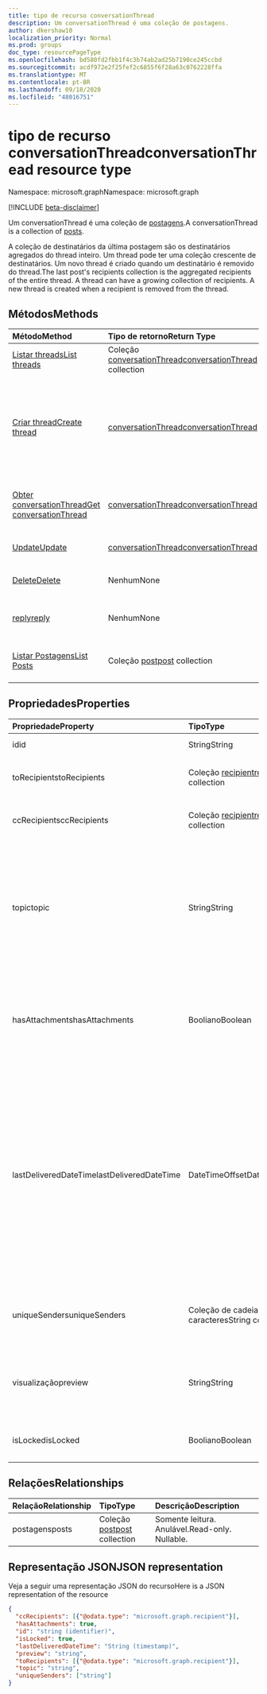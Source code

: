 ```yaml
---
title: tipo de recurso conversationThread
description: Um conversationThread é uma coleção de postagens.
author: dkershaw10
localization_priority: Normal
ms.prod: groups
doc_type: resourcePageType
ms.openlocfilehash: bd580fd2fbb1f4c3b74ab2ad25b7190ce245ccbd
ms.sourcegitcommit: acdf972e2f25fef2c6855f6f28a63c0762228ffa
ms.translationtype: MT
ms.contentlocale: pt-BR
ms.lasthandoff: 09/18/2020
ms.locfileid: "48016751"
---
```

# <a name="conversationthread-resource-type"></a><span data-ttu-id="5d470-103">tipo de recurso conversationThread</span><span class="sxs-lookup"><span data-stu-id="5d470-103">conversationThread resource type</span></span>

<span data-ttu-id="5d470-104">Namespace: microsoft.graph</span><span class="sxs-lookup"><span data-stu-id="5d470-104">Namespace: microsoft.graph</span></span>

[!INCLUDE [beta-disclaimer](../../includes/beta-disclaimer.md)]

<span data-ttu-id="5d470-105">Um conversationThread é uma coleção de [postagens](post.md).</span><span class="sxs-lookup"><span data-stu-id="5d470-105">A conversationThread is a collection of [posts](post.md).</span></span>

<span data-ttu-id="5d470-p101">A coleção de destinatários da última postagem são os destinatários agregados do thread inteiro. Um thread pode ter uma coleção crescente de destinatários. Um novo thread é criado quando um destinatário é removido do thread.</span><span class="sxs-lookup"><span data-stu-id="5d470-p101">The last post's recipients collection is the aggregated recipients of the entire thread. A thread can have a growing collection of recipients. A new thread is created when a recipient is removed from the thread.</span></span>

## <a name="methods"></a><span data-ttu-id="5d470-109">Métodos</span><span class="sxs-lookup"><span data-stu-id="5d470-109">Methods</span></span>

| <span data-ttu-id="5d470-110">Método</span><span class="sxs-lookup"><span data-stu-id="5d470-110">Method</span></span>       | <span data-ttu-id="5d470-111">Tipo de retorno</span><span class="sxs-lookup"><span data-stu-id="5d470-111">Return Type</span></span>  |<span data-ttu-id="5d470-112">Descrição</span><span class="sxs-lookup"><span data-stu-id="5d470-112">Description</span></span>|
|:---------------|:--------|:----------|
|[<span data-ttu-id="5d470-113">Listar threads</span><span class="sxs-lookup"><span data-stu-id="5d470-113">List threads</span></span>](../api/group-list-threads.md) | <span data-ttu-id="5d470-114">Coleção [conversationThread](conversationthread.md)</span><span class="sxs-lookup"><span data-stu-id="5d470-114">[conversationThread](conversationthread.md) collection</span></span> |<span data-ttu-id="5d470-115">Obter todos os threads de um grupo.</span><span class="sxs-lookup"><span data-stu-id="5d470-115">Get all the threads of a group.</span></span>|
|[<span data-ttu-id="5d470-116">Criar thread</span><span class="sxs-lookup"><span data-stu-id="5d470-116">Create thread</span></span>](../api/group-post-threads.md) | [<span data-ttu-id="5d470-117">conversationThread</span><span class="sxs-lookup"><span data-stu-id="5d470-117">conversationThread</span></span>](conversationthread.md) |<span data-ttu-id="5d470-p102">Inicie uma nova conversa criando primeiro um thread. Uma nova conversa, thread de conversas e posts são criados no grupo.</span><span class="sxs-lookup"><span data-stu-id="5d470-p102">Start a new conversation by first creating a thread. A new conversation, conversation thread, and post are created in the group.</span></span>|
|[<span data-ttu-id="5d470-120">Obter conversationThread</span><span class="sxs-lookup"><span data-stu-id="5d470-120">Get conversationThread</span></span>](../api/conversationthread-get.md) | [<span data-ttu-id="5d470-121">conversationThread</span><span class="sxs-lookup"><span data-stu-id="5d470-121">conversationThread</span></span>](conversationthread.md) |<span data-ttu-id="5d470-122">Obtenha um thread específico pertencente a um grupo.</span><span class="sxs-lookup"><span data-stu-id="5d470-122">Get a specific thread that belongs to a group.</span></span> |
|[<span data-ttu-id="5d470-123">Update</span><span class="sxs-lookup"><span data-stu-id="5d470-123">Update</span></span>](../api/conversationthread-update.md) | [<span data-ttu-id="5d470-124">conversationThread</span><span class="sxs-lookup"><span data-stu-id="5d470-124">conversationThread</span></span>](conversationthread.md)  |<span data-ttu-id="5d470-125">Atualize o objeto conversationThread.</span><span class="sxs-lookup"><span data-stu-id="5d470-125">Update conversationThread object.</span></span> |
|[<span data-ttu-id="5d470-126">Delete</span><span class="sxs-lookup"><span data-stu-id="5d470-126">Delete</span></span>](../api/conversationthread-delete.md) | <span data-ttu-id="5d470-127">Nenhum</span><span class="sxs-lookup"><span data-stu-id="5d470-127">None</span></span> |<span data-ttu-id="5d470-128">Exclua um objeto conversationThread.</span><span class="sxs-lookup"><span data-stu-id="5d470-128">Delete conversationThread object.</span></span> |
|[<span data-ttu-id="5d470-129">reply</span><span class="sxs-lookup"><span data-stu-id="5d470-129">reply</span></span>](../api/conversationthread-reply.md)|<span data-ttu-id="5d470-130">Nenhum</span><span class="sxs-lookup"><span data-stu-id="5d470-130">None</span></span>|<span data-ttu-id="5d470-131">Responda a este thread criando uma nova entidade Post.</span><span class="sxs-lookup"><span data-stu-id="5d470-131">Reply to this thread by creating a new Post entity.</span></span>|
|[<span data-ttu-id="5d470-132">Listar Postagens</span><span class="sxs-lookup"><span data-stu-id="5d470-132">List Posts</span></span>](../api/conversationthread-list-posts.md) |<span data-ttu-id="5d470-133">Coleção [post](post.md)</span><span class="sxs-lookup"><span data-stu-id="5d470-133">[post](post.md) collection</span></span>| <span data-ttu-id="5d470-134">Obtenha as postagens do thread especificado.</span><span class="sxs-lookup"><span data-stu-id="5d470-134">Get the posts of the specified thread.</span></span> |

## <a name="properties"></a><span data-ttu-id="5d470-135">Propriedades</span><span class="sxs-lookup"><span data-stu-id="5d470-135">Properties</span></span>
| <span data-ttu-id="5d470-136">Propriedade</span><span class="sxs-lookup"><span data-stu-id="5d470-136">Property</span></span>              | <span data-ttu-id="5d470-137">Tipo</span><span class="sxs-lookup"><span data-stu-id="5d470-137">Type</span></span>                                 | <span data-ttu-id="5d470-138">Descrição</span><span class="sxs-lookup"><span data-stu-id="5d470-138">Description</span></span>                                                                                                                                                                                      |
|:----------------------|:-------------------------------------|:-------------------------------------------------------------------------------------------------------------------------------------------------------------------------------------------------|
| <span data-ttu-id="5d470-139">id</span><span class="sxs-lookup"><span data-stu-id="5d470-139">id</span></span>                    | <span data-ttu-id="5d470-140">String</span><span class="sxs-lookup"><span data-stu-id="5d470-140">String</span></span>                               | <span data-ttu-id="5d470-141">Somente leitura.</span><span class="sxs-lookup"><span data-stu-id="5d470-141">Read-only.</span></span>                                                                                                                                                                                       |
| <span data-ttu-id="5d470-142">toRecipients</span><span class="sxs-lookup"><span data-stu-id="5d470-142">toRecipients</span></span>          | <span data-ttu-id="5d470-143">Coleção [recipient](recipient.md)</span><span class="sxs-lookup"><span data-stu-id="5d470-143">[recipient](recipient.md) collection</span></span> | <span data-ttu-id="5d470-144">Os destinatários Para: do thread.</span><span class="sxs-lookup"><span data-stu-id="5d470-144">The To: recipients for the thread.</span></span>                                                                                                                                                               |
| <span data-ttu-id="5d470-145">ccRecipients</span><span class="sxs-lookup"><span data-stu-id="5d470-145">ccRecipients</span></span>          | <span data-ttu-id="5d470-146">Coleção [recipient](recipient.md)</span><span class="sxs-lookup"><span data-stu-id="5d470-146">[recipient](recipient.md) collection</span></span> | <span data-ttu-id="5d470-147">Os destinatários Cc: do thread.</span><span class="sxs-lookup"><span data-stu-id="5d470-147">The Cc: recipients for the thread.</span></span>                                                                                                                                                               |
| <span data-ttu-id="5d470-148">topic</span><span class="sxs-lookup"><span data-stu-id="5d470-148">topic</span></span>                 | <span data-ttu-id="5d470-149">String</span><span class="sxs-lookup"><span data-stu-id="5d470-149">String</span></span>                               | <span data-ttu-id="5d470-p103">O tópico da conversa. Essa propriedade pode ser definida quando a conversa é criada, mas não pode ser atualizada.</span><span class="sxs-lookup"><span data-stu-id="5d470-p103">The topic of the conversation. This property can be set when the conversation is created, but it cannot be updated.</span></span>                                                                              |
| <span data-ttu-id="5d470-152">hasAttachments</span><span class="sxs-lookup"><span data-stu-id="5d470-152">hasAttachments</span></span>        | <span data-ttu-id="5d470-153">Booliano</span><span class="sxs-lookup"><span data-stu-id="5d470-153">Boolean</span></span>                              | <span data-ttu-id="5d470-154">Indica se qualquer uma das postagens neste thread tem pelo menos um anexo.</span><span class="sxs-lookup"><span data-stu-id="5d470-154">Indicates whether any of the posts within this thread has at least one attachment.</span></span>                                                                                                               |
| <span data-ttu-id="5d470-155">lastDeliveredDateTime</span><span class="sxs-lookup"><span data-stu-id="5d470-155">lastDeliveredDateTime</span></span> | <span data-ttu-id="5d470-156">DateTimeOffset</span><span class="sxs-lookup"><span data-stu-id="5d470-156">DateTimeOffset</span></span>                       | <span data-ttu-id="5d470-p104">O tipo Timestamp representa informações de data e hora usando o formato ISO 8601 e está sempre no horário UTC. Por exemplo, meia-noite em UTC no dia 1º de janeiro de 2014 teria esta aparência: `'2014-01-01T00:00:00Z'`</span><span class="sxs-lookup"><span data-stu-id="5d470-p104">The Timestamp type represents date and time information using ISO 8601 format and is always in UTC time. For example, midnight UTC on Jan 1, 2014 would look like this: `'2014-01-01T00:00:00Z'`</span></span> |
| <span data-ttu-id="5d470-159">uniqueSenders</span><span class="sxs-lookup"><span data-stu-id="5d470-159">uniqueSenders</span></span>         | <span data-ttu-id="5d470-160">Coleção de cadeias de caracteres</span><span class="sxs-lookup"><span data-stu-id="5d470-160">String collection</span></span>                    | <span data-ttu-id="5d470-161">Todos os usuários que enviaram uma mensagem para este thread.</span><span class="sxs-lookup"><span data-stu-id="5d470-161">All the users that sent a message to this thread.</span></span>                                                                                                                                                |
| <span data-ttu-id="5d470-162">visualização</span><span class="sxs-lookup"><span data-stu-id="5d470-162">preview</span></span>               | <span data-ttu-id="5d470-163">String</span><span class="sxs-lookup"><span data-stu-id="5d470-163">String</span></span>                               | <span data-ttu-id="5d470-164">Um breve resumo do corpo da última postagem nesta conversa.</span><span class="sxs-lookup"><span data-stu-id="5d470-164">A short summary from the body of the latest post in this conversation.</span></span>                                                                                                                           |
| <span data-ttu-id="5d470-165">isLocked</span><span class="sxs-lookup"><span data-stu-id="5d470-165">isLocked</span></span>              | <span data-ttu-id="5d470-166">Booliano</span><span class="sxs-lookup"><span data-stu-id="5d470-166">Boolean</span></span>                              | <span data-ttu-id="5d470-167">Indica se o thread está bloqueado.</span><span class="sxs-lookup"><span data-stu-id="5d470-167">Indicates if the thread is locked.</span></span>                                                                                                                                                               |

## <a name="relationships"></a><span data-ttu-id="5d470-168">Relações</span><span class="sxs-lookup"><span data-stu-id="5d470-168">Relationships</span></span>
| <span data-ttu-id="5d470-169">Relação</span><span class="sxs-lookup"><span data-stu-id="5d470-169">Relationship</span></span> | <span data-ttu-id="5d470-170">Tipo</span><span class="sxs-lookup"><span data-stu-id="5d470-170">Type</span></span>   |<span data-ttu-id="5d470-171">Descrição</span><span class="sxs-lookup"><span data-stu-id="5d470-171">Description</span></span>|
|:---------------|:--------|:----------|
|<span data-ttu-id="5d470-172">postagens</span><span class="sxs-lookup"><span data-stu-id="5d470-172">posts</span></span>|<span data-ttu-id="5d470-173">Coleção [post](post.md)</span><span class="sxs-lookup"><span data-stu-id="5d470-173">[post](post.md) collection</span></span>| <span data-ttu-id="5d470-p105">Somente leitura. Anulável.</span><span class="sxs-lookup"><span data-stu-id="5d470-p105">Read-only. Nullable.</span></span>|

## <a name="json-representation"></a><span data-ttu-id="5d470-176">Representação JSON</span><span class="sxs-lookup"><span data-stu-id="5d470-176">JSON representation</span></span>

<span data-ttu-id="5d470-177">Veja a seguir uma representação JSON do recurso</span><span class="sxs-lookup"><span data-stu-id="5d470-177">Here is a JSON representation of the resource</span></span>

<!-- {
  "blockType": "resource",
  "optionalProperties": [
    "posts"
  ],
  "keyProperty": "id",
  "@odata.type": "microsoft.graph.conversationThread"
}-->

```json
{
  "ccRecipients": [{"@odata.type": "microsoft.graph.recipient"}],
  "hasAttachments": true,
  "id": "string (identifier)",
  "isLocked": true,
  "lastDeliveredDateTime": "String (timestamp)",
  "preview": "string",
  "toRecipients": [{"@odata.type": "microsoft.graph.recipient"}],
  "topic": "string",
  "uniqueSenders": ["string"]
}

```


<!-- uuid: 8fcb5dbc-d5aa-4681-8e31-b001d5168d79
2015-10-25 14:57:30 UTC -->
<!--
{
  "type": "#page.annotation",
  "description": "conversationThread resource",
  "keywords": "",
  "section": "documentation",
  "tocPath": "",
  "suppressions": []
}
-->


